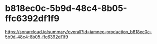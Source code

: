 # b818ec0c-5b9d-48c4-8b05-ffc6392df1f9
https://sonarcloud.io/summary/overall?id=iamneo-production_b818ec0c-5b9d-48c4-8b05-ffc6392df1f9
